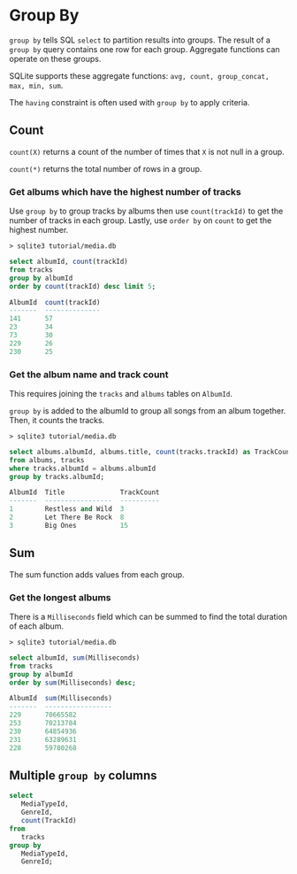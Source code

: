 # Group By

`group by` tells SQL `select` to partition results into groups. The result of a `group by` query contains one row for each group. Aggregate functions can operate on these groups.

SQLite supports these aggregate functions: `avg, count, group_concat, max, min, sum`.

The `having` constraint is often used with `group by` to apply criteria.

## Count
`count(X)` returns a count of the number of times that `X` is not null in a group.

`count(*)` returns the total number of rows in a group.

### Get albums which have the highest number of tracks

Use `group by` to group tracks by albums then use `count(trackId)` to get the number of tracks in each group. Lastly, use `order by` on `count` to get the highest number.

`> sqlite3 tutorial/media.db`
```sql
select albumId, count(trackId)
from tracks
group by albumId
order by count(trackId) desc limit 5;

AlbumId  count(trackId)
-------  --------------
141      57
23       34
73       30
229      26
230      25
```

### Get the album name and track count
This requires joining the `tracks` and `albums` tables on `AlbumId`.

`group by` is added to the albumId to group all songs from an album together. Then, it counts the tracks.

`> sqlite3 tutorial/media.db`
```sql
select albums.albumId, albums.title, count(tracks.trackId) as TrackCount
from albums, tracks
where tracks.albumId = albums.albumId
group by tracks.albumId;

AlbumId  Title              TrackCount
-------  -----------------  ----------
1        Restless and Wild  3
2        Let There Be Rock  8
3        Big Ones           15
```

## Sum
The sum function adds values from each group.

### Get the longest albums

There is a `Milliseconds` field which can be summed to find the total duration of each album.

`> sqlite3 tutorial/media.db`
```sql
select albumId, sum(Milliseconds)
from tracks
group by albumId
order by sum(Milliseconds) desc;

AlbumId  sum(Milliseconds)
-------  -----------------
229      70665582
253      70213784
230      64854936
231      63289631
228      59780268
```

## Multiple `group by` columns
```sql
select
   MediaTypeId,
   GenreId,
   count(TrackId)
from
   tracks
group by
   MediaTypeId,
   GenreId;
```
